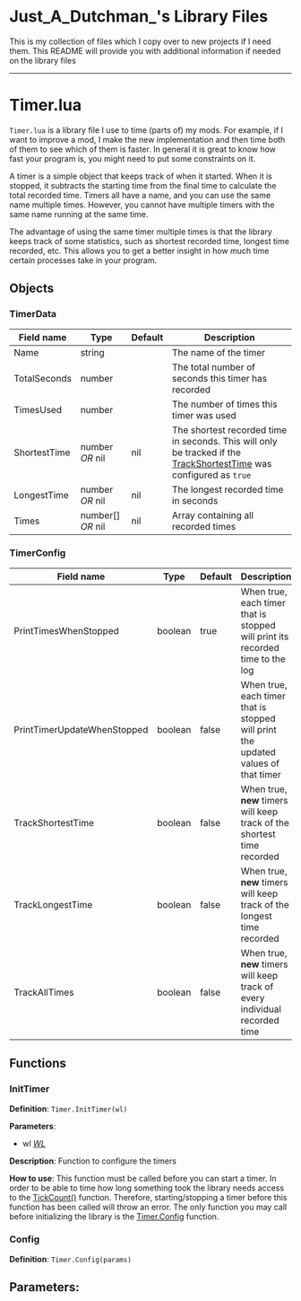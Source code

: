 # Just_A_Dutchman_'s Library Files

This is my collection of files which I copy over to new projects if I need them. This README will provide you with additional information if needed on the library files


---



# Timer.lua

`Timer.lua` is a library file I use to time (parts of) my mods. For example, if I want to improve a mod, I make the new implementation and then time both of them to see which of them is faster. In general it is great to know how fast your program is, you might need to put some constraints on it.

A timer is a simple object that keeps track of when it started. When it is stopped, it subtracts the starting time from the final time to calculate the total recorded time. Timers all have a name, and you can use the same name multiple times. However, you cannot have multiple timers with the same name running at the same time. 

The advantage of using the same timer multiple times is that the library keeps track of some statistics, such as shortest recorded time, longest time recorded, etc. This allows you to get a better insight in how much time certain processes take in your program.

##  Objects

### TimerData
| Field name | Type | Default | Description |
| ---------- | ---- | ------- | ----------- |
| Name | string | | The name of the timer |
| TotalSeconds | number | | The total number of seconds this timer has recorded |
| TimesUsed | number | | The number of times this timer was used |
| ShortestTime | number _OR_ nil | nil | The shortest recorded time in seconds. This will only be tracked if the [TrackShortestTime]() was configured as `true` |
| LongestTime | number _OR_ nil | nil | The longest recorded time in seconds |
| Times | number[] _OR_ nil | nil | Array containing all recorded times |


### TimerConfig
| Field name | Type | Default | Description |
| ---------- | ---- | ------- | ----------- |
| PrintTimesWhenStopped | boolean | true | When true, each timer that is stopped will print its recorded time to the log |
| PrintTimerUpdateWhenStopped | boolean | false | When true, each timer that is stopped will print the updated values of that timer |
| TrackShortestTime | boolean | false | When true, **new** timers will keep track of the shortest time recorded |
| TrackLongestTime | boolean | false | When true, **new** timers will keep track of the longest time recorded |
| TrackAllTimes | boolean | false | When true, **new** timers will keep track of every individual recorded time |

## Functions

### InitTimer
**Definition**: `Timer.InitTimer(wl)`

**Parameters**: 
- wl [_WL_](https://www.warzone.com/wiki/Mod_API_Reference:WL)

**Description**: Function to configure the timers 

**How to use**: This function must be called before you can start a timer. In order to be able to time how long something took the library needs access to the [TickCount()](https://www.warzone.com/wiki/Mod_API_Reference:TickCount) function. Therefore, starting/stopping a timer before this function has been called will throw an error. The only function you may call before initializing the library is the [Timer.Config]() function.


### Config
**Definition**: `Timer.Config(params)`

**Parameters**:
- 
